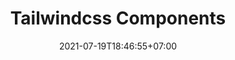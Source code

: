 ---
title: Tailwindcss Components
date: 2021-07-19T18:46:55+07:00
description: "Berbagai macam tailwindcss components yang dapat digunakan oleh kalian. ini juga adalah source code dari konten pada youtube channel HartDev."
keyword: [vuejs, tailwindcss, tutorial]
tags: [vuejs, tailwindcss]
contentType: list
---